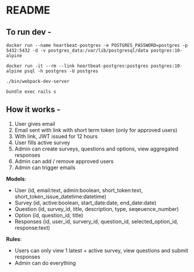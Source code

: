 # README

## To run dev -

```docker run --name heartbeat-postgres -e POSTGRES_PASSWORD=postgres -p 5432:5432 -d -v postgres_data:/var/lib/postgresql/data postgres:10-alpine```

```docker run -it --rm --link heartbeat-postgres:postgres postgres:10-alpine psql -h postgres -U postgres```

```./bin/webpack-dev-server```

```bundle exec rails s```

## How it works -

1. User gives email
2. Email sent with link with short term token (only for approved users)
3. With link, JWT issued for 12 hours
4. User fills active survey
5. Admin can create surveys, questions and options, view aggregated responses
6. Admin can add / remove approved users
7. Admin can trigger emails


__Models__:

- User (id, email:text, admin:boolean, short_token:text, short_token_issue_datetime:datetime)
- Survey (id, active:boolean, start_date:date, end_date:date)
- Question (id, survey_id, title, description, type, seqeuence_number)
- Option (id, question_id, title)
- Responses (id, user_id, survery_id, question_id, selected_option_id, response:text)

__Rules__:

- Users can only view 1 latest + active survey, view questions and submit responses
- Admin can do everything
